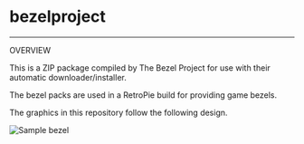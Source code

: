 # bezelproject

-------
OVERVIEW

This is a ZIP package compiled by The Bezel Project for use with their automatic downloader/installer.

The bezel packs are used in a RetroPie build for providing game bezels.

The graphics in this repository follow the following design.

![Sample bezel](https://github.com/thebezelproject/bezelprojectSA-Commodore64/blob/master/retroarch/overlay/GameBezels/Commodore64/Aaargh!%20(Europe).png?raw=true)
